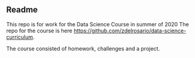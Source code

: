 ## Readme
This repo is for work for the Data Science Course in summer of 2020
The repo for the course is here https://github.com/zdelrosario/data-science-curriculum.

The course consisted of homework, challenges and a project.
